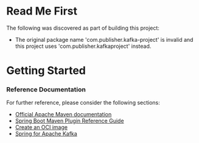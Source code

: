 # Read Me First
The following was discovered as part of building this project:

* The original package name 'com.publisher.kafka-project' is invalid and this project uses 'com.publisher.kafkaproject' instead.

# Getting Started

### Reference Documentation
For further reference, please consider the following sections:

* [Official Apache Maven documentation](https://maven.apache.org/guides/index.html)
* [Spring Boot Maven Plugin Reference Guide](https://docs.spring.io/spring-boot/docs/3.2.3/maven-plugin/reference/html/)
* [Create an OCI image](https://docs.spring.io/spring-boot/docs/3.2.3/maven-plugin/reference/html/#build-image)
* [Spring for Apache Kafka](https://docs.spring.io/spring-boot/docs/3.2.3/reference/htmlsingle/index.html#messaging.kafka)

